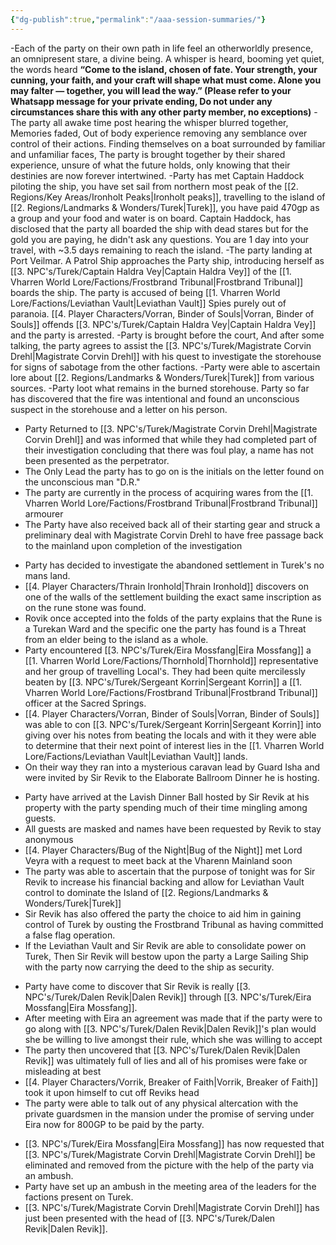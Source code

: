 ```yaml
---
{"dg-publish":true,"permalink":"/aaa-session-summaries/"}
---
```




<div class="transclusion internal-embed is-loaded"><div class="markdown-embed">



-Each of the party on their own path in life feel an otherworldly presence, an omnipresent stare, a divine being. A whisper is heard, booming yet quiet, the words heard **“Come to the island, chosen of fate. Your strength, your cunning, your faith, and your craft will shape what must come. Alone you may falter — together, you will lead the way.” (Please refer to your Whatsapp message for your private ending, Do not under any circumstances share this with any other party member, no exceptions)**
-The party all awake time post hearing the whisper blurred together, Memories faded, Out of body experience removing any semblance over control of their actions. Finding themselves on a boat surrounded by familiar and unfamiliar faces, The party is brought together by their shared experience, unsure of what the future holds, only knowing that their destinies are now forever intertwined.
-Party has met Captain Haddock piloting the ship, you have set sail from northern most peak of the [[2. Regions/Key Areas/Ironholt Peaks\|Ironholt peaks]], travelling to the island of [[2. Regions/Landmarks & Wonders/Turek\|Turek]], you have paid 470gp as a group and your food and water is on board. Captain Haddock, has disclosed that the party all boarded the ship with dead stares but for the gold you are paying, he didn't ask any questions. You are 1 day into your travel, with ~3.5 days remaining to reach the island.
-The party landing at Port Veilmar. A Patrol Ship approaches the Party ship, introducing herself as [[3. NPC's/Turek/Captain Haldra Vey\|Captain Haldra Vey]] of the [[1. Vharren World Lore/Factions/Frostbrand Tribunal\|Frostbrand Tribunal]] boards the ship. The party is accused of being [[1. Vharren World Lore/Factions/Leviathan Vault\|Leviathan Vault]] Spies purely out of paranoia. [[4. Player Characters/Vorran, Binder of Souls\|Vorran, Binder of Souls]] offends [[3. NPC's/Turek/Captain Haldra Vey\|Captain Haldra Vey]] and the party is arrested.
-Party is brought before the court, And after some talking, the party agrees to assist the [[3. NPC's/Turek/Magistrate Corvin Drehl\|Magistrate Corvin Drehl]] with his quest to investigate the storehouse for signs of sabotage from the other factions.
-Party were able to ascertain lore about [[2. Regions/Landmarks & Wonders/Turek\|Turek]] from various sources.
-Party loot what remains in the burned storehouse. Party so far has discovered that the fire was intentional and found an unconscious suspect in the storehouse and a letter on his person.

</div></div>


<div class="transclusion internal-embed is-loaded"><div class="markdown-embed">



- Party Returned to [[3. NPC's/Turek/Magistrate Corvin Drehl\|Magistrate Corvin Drehl]] and was informed that while they had completed part of their investigation concluding that there was foul play, a name has not been presented as the perpetrator. 
- The Only Lead the party has to go on is the initials on the letter found on the unconscious man "D.R."
- The party are currently in the process of acquiring wares from the [[1. Vharren World Lore/Factions/Frostbrand Tribunal\|Frostbrand Tribunal]] armourer
- The Party have also received back all of their starting gear and struck a preliminary deal with Magistrate Corvin Drehl to have free passage back to the mainland upon completion of the investigation

</div></div>


<div class="transclusion internal-embed is-loaded"><div class="markdown-embed">



- Party has decided to investigate the abandoned settlement in Turek's no mans land.
- [[4. Player Characters/Thrain Ironhold\|Thrain Ironhold]] discovers on one of the walls of the settlement building the exact same inscription as on the rune stone was found.
- Rovik once accepted into the folds of the party explains that the Rune is a Turekan Ward and the specific one the party has found is a Threat from an elder being to the island as a whole.
- Party encountered [[3. NPC's/Turek/Eira Mossfang\|Eira Mossfang]] a [[1. Vharren World Lore/Factions/Thornhold\|Thornhold]] representative and her group of travelling Local's. They had been quite mercilessly beaten by [[3. NPC's/Turek/Sergeant Korrin\|Sergeant Korrin]] a [[1. Vharren World Lore/Factions/Frostbrand Tribunal\|Frostbrand Tribunal]] officer at the Sacred Springs.
- [[4. Player Characters/Vorran, Binder of Souls\|Vorran, Binder of Souls]] was able to con [[3. NPC's/Turek/Sergeant Korrin\|Sergeant Korrin]] into giving over his notes from beating the locals and with it they were able to determine that their next point of interest lies in the [[1. Vharren World Lore/Factions/Leviathan Vault\|Leviathan Vault]] lands.
- On their way they ran into a mysterious caravan lead by Guard Isha and were invited by Sir Revik to the Elaborate Ballroom Dinner he is hosting.

</div></div>


<div class="transclusion internal-embed is-loaded"><div class="markdown-embed">



- Party have arrived at the Lavish Dinner Ball hosted by Sir Revik at his property with the party spending much of their time mingling among guests. 
- All guests are masked and names have been requested by Revik to stay anonymous
- [[4. Player Characters/Bug of the Night\|Bug of the Night]] met Lord Veyra with a request to meet back at the Vharenn Mainland soon
- The party was able to ascertain that the purpose of tonight was for Sir Revik to increase his financial backing and allow for Leviathan Vault control to dominate the Island of [[2. Regions/Landmarks & Wonders/Turek\|Turek]]
- Sir Revik has also offered the party the choice to aid him in gaining control of Turek by ousting the Frostbrand Tribunal as having committed a false flag operation.
- If the Leviathan Vault and Sir Revik are able to consolidate power on Turek, Then Sir Revik will bestow upon the party a Large Sailing Ship with the party now carrying the deed to the ship as security.

</div></div>


<div class="transclusion internal-embed is-loaded"><div class="markdown-embed">



- Party have come to discover that Sir Revik is really [[3. NPC's/Turek/Dalen Revik\|Dalen Revik]] through [[3. NPC's/Turek/Eira Mossfang\|Eira Mossfang]].
- After meeting with Eira an agreement was made that if the party were to go along with [[3. NPC's/Turek/Dalen Revik\|Dalen Revik]]'s plan would she be willing to live amongst their rule, which she was willing to accept
- The party then uncovered that [[3. NPC's/Turek/Dalen Revik\|Dalen Revik]] was ultimately full of lies and all of his promises were fake or misleading at best
- [[4. Player Characters/Vorrik, Breaker of Faith\|Vorrik, Breaker of Faith]] took it upon himself to cut off Reviks head
- The party were able to talk out of any physical altercation with the private guardsmen in the mansion under the promise of serving under Eira now for 800GP to be paid by the party.

</div></div>


<div class="transclusion internal-embed is-loaded"><div class="markdown-embed">



- [[3. NPC's/Turek/Eira Mossfang\|Eira Mossfang]] has now requested that [[3. NPC's/Turek/Magistrate Corvin Drehl\|Magistrate Corvin Drehl]] be eliminated and removed from the picture with the help of the party via an ambush.
- Party have set up an ambush in the meeting area of the leaders for the factions present on Turek.
- [[3. NPC's/Turek/Magistrate Corvin Drehl\|Magistrate Corvin Drehl]] has just been presented with the head of [[3. NPC's/Turek/Dalen Revik\|Dalen Revik]].

</div></div>
